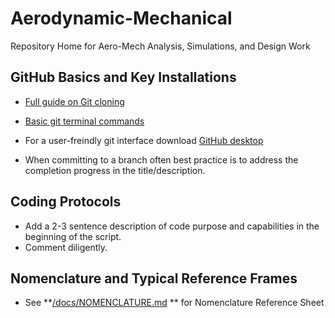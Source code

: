 # Aerodynamic-Mechanical
Repository Home for Aero-Mech Analysis, Simulations, and Design Work

## GitHub Basics and Key Installations
- [Full guide on Git cloning](https://docs.github.com/en/repositories/creating-and-managing-repositories/cloning-a-repository)

- [Basic git terminal commands](https://www.atlassian.com/git/glossary#commands)

- For a user-freindly git interface download [GitHub desktop](https://desktop.github.com/download/)

- When committing to a branch often best practice is to address the completion progress in the title/description.
  
## Coding Protocols
- Add a 2-3 sentence description of code purpose and capabilities in the beginning of the script.
- Comment diligently.

## Nomenclature and Typical Reference Frames
- See **[/docs/NOMENCLATURE.md](https://github.com/The-Ultimate-Jump/Aerodynamic-Mechanical/blob/1-issue-template-creation/docs/NOMENCLATURE.md) ** for Nomenclature Reference Sheet
